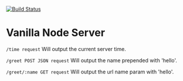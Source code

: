 [![Build Status](https://travis-ci.org/jowellv/vanilla-node-http-server.svg?branch=servertime)](https://travis-ci.org/jowellv/vanilla-node-http-server)

# Vanilla Node Server

`/time request`
Will output the current server time.

`/greet POST JSON request`
Will output the name prepended with 'hello'.


`/greet/:name GET request`
Will output the url name param with 'hello'.
